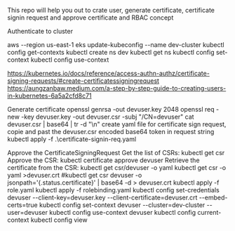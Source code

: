 This repo will help you out to crate user, generate certificate, certificate signin request and approve certificate and RBAC concept

Authenticate to cluster

  aws --region us-east-1 eks update-kubeconfig --name dev-cluster
  kubectl config get-contexts
  kubectl create ns dev
  kubectl get ns
  kubectl config set-context <context-name>
  kubectl config use-context <context-name>

https://kubernetes.io/docs/reference/access-authn-authz/certificate-signing-requests/#create-certificatessigningrequest <k8s document>
https://aungzanbaw.medium.com/a-step-by-step-guide-to-creating-users-in-kubernetes-6a5a2cfd8c71

Generate certificate
openssl genrsa -out devuser.key 2048
openssl req -new -key devuser.key -out devuser.csr -subj "/CN=devuser"
cat devuser.csr | base64 | tr -d "\n"
create yaml file for certificate sign request, copie and past the devuser.csr encoded base64 token in request string
kubectl apply -f .\certificate-signin-req.yaml

Approve the CertificateSigningRequest
Get the list of CSRs: kubectl get csr
Approve the CSR: kubectl certificate approve devuser
Retrieve the certificate from the CSR: kubectl get csr/devuser -o yaml
kubectl get csr -o yaml >devuser.crt
#kubectl get csr devuser -o jsonpath='{.status.certificate}' | base64 -d  > devuser.crt
kubectl apply -f role.yaml
kubectl apply -f rolebinding.yaml
kubectl config set-credentials devuser --client-key=devuser.key --client-certificate=devuser.crt --embed-certs=true
kubectl config set-context devuser --cluster=dev-cluster --user=devuser
kubectl config use-context devuser
kubectl config current-context
kubectl config view



